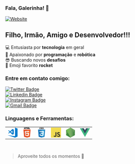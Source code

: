 ### Fala, Galerinha! 👋
[![Website](https://img.shields.io/website?label=lucianoweslen.com&style=for-the-badge&url=https%3A%2F%2Flucianoweslen11.github.io)](https://lucianoweslen11.github.io)

## Filho, Irmão, Amigo e Desenvolvedor!!!
💻 Entusiasta por **tecnologia** em geral
<br/> 🤖 Apaixonado por **programação** e **robótica**
<br/> 😎 Buscando novos **desafios**
<br/> 🚀 Emoji favorito **rocket**

### Entre em contato comigo:
[![Twitter Badge](https://img.shields.io/badge/-Twitter.com/lucianoweslen11-blue?style=for-the-badge&logo=Twitter&logoColor=white&link=https://www.twitter.com/lucianoweslen11)](https://www.twitter.com/lucianoweslen11/) 
<br/>[![Linkedin Badge](https://img.shields.io/badge/-Linkedin.com/in/lucianoweslen11-purple?style=for-the-badge&logo=Linkedin&logoColor=white&link=https://www.linkedin.com/in/lucianoweslen11/)](https://www.linkedin.com/in/lucianoweslen11/) 
<br/>
[![Instagram Badge](https://img.shields.io/badge/-Instagram.com/lucianoweslen11-critical?style=for-the-badge&logo=instagram&logoColor=white&link=https://www.instagram.com/lucianoweslen11/)](https://www.instagram.com/lucianoweslen11/)
<br/>
[![Gmail Badge](https://img.shields.io/badge/-luciano.weslen11@gmail.com-c14438?style=for-the-badge&logo=Gmail&logoColor=white&link=mailto:tgmarinho@gmail.com)](mailto:luciano.weslen11@gmail.com)

### Linguagens e Ferramentas:
<table>
  <tr>
  <td><img align="left" alt="Visual Studio Code" width="32px" src="https://raw.githubusercontent.com/github/explore/80688e429a7d4ef2fca1e82350fe8e3517d3494d/topics/visual-studio-code/visual-studio-code.png" /></td>
  <td><img align="left" alt="HTML5" width="32px" src="https://raw.githubusercontent.com/github/explore/80688e429a7d4ef2fca1e82350fe8e3517d3494d/topics/html/html.png" /></td>
  <td><img align="left" alt="CSS3" width="32px" src="https://raw.githubusercontent.com/github/explore/80688e429a7d4ef2fca1e82350fe8e3517d3494d/topics/css/css.png" /></td>
  <td><img align="left" alt="JavaScript" width="32px" src="https://raw.githubusercontent.com/github/explore/80688e429a7d4ef2fca1e82350fe8e3517d3494d/topics/javascript/javascript.png" /></td>
  <td><img align="left" alt="Node.js" width="32px" src="https://raw.githubusercontent.com/github/explore/80688e429a7d4ef2fca1e82350fe8e3517d3494d/topics/nodejs/nodejs.png" /></td>
  <td><img align="left" alt="VUEJS" width="32px" src="https://raw.githubusercontent.com/github/explore/80688e429a7d4ef2fca1e82350fe8e3517d3494d/topics/vue/vue.png" /></td>
  </tr>
</table>

<br/>

>Aproveite todos os momentos 🧡
